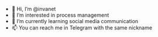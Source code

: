 - 👋 Hi, I’m @invanet
- 👀 I’m interested in process management
- 🌱 I’m currently learning social media communication
- 📫 You can reach me in Telegram with the same nickname

<!---
invanet/invanet is a ✨ special ✨ repository because its `README.md` (this file) appears on your GitHub profile.
You can click the Preview link to take a look at your changes.
--->
